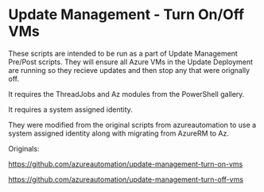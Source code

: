 Update Management - Turn On/Off VMs
===============================

These scripts are intended to be run as a part of Update Management Pre/Post scripts. They will ensure all Azure VMs in the Update Deployment are running so they recieve updates and then stop any that were orignally off.

It requires the ThreadJobs and Az modules from the PowerShell gallery.

It requires a system assigned identity.

They were modified from the original scripts from azureautomation to use a system assigned identity along with migrating from AzureRM to Az.

Originals:

https://github.com/azureautomation/update-management-turn-on-vms

https://github.com/azureautomation/update-management-turn-off-vms
